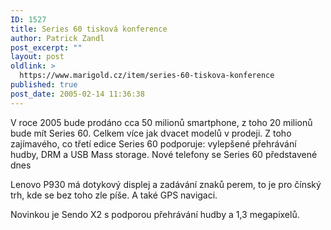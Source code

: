 ```yaml
---
ID: 1527
title: Series 60 tisková konference
author: Patrick Zandl
post_excerpt: ""
layout: post
oldlink: >
  https://www.marigold.cz/item/series-60-tiskova-konference
published: true
post_date: 2005-02-14 11:36:38
---
```

<p>V roce 2005 bude prodáno cca 50 milionů smartphone, z toho 20 milionů bude mít Series 60. Celkem více jak dvacet modelů v prodeji. Z toho zajímavého, co třetí edice Series 60 podporuje: vylepšené přehrávání hudby, DRM a USB Mass storage. 
Nové telefony se Series 60 představené dnes</p>

<p>Lenovo P930 má dotykový displej a zadávání znaků perem, to je pro čínský trh, kde se bez toho zle píše. A také GPS navigaci.</p>

<p>Novinkou je Sendo X2 s podporou přehrávání hudby a 1,3 megapixelů.
</p>
